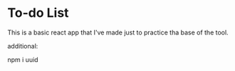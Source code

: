 # To-do List

This is a basic react app that I've made just to practice tha base of the tool.

additional:

npm i uuid
